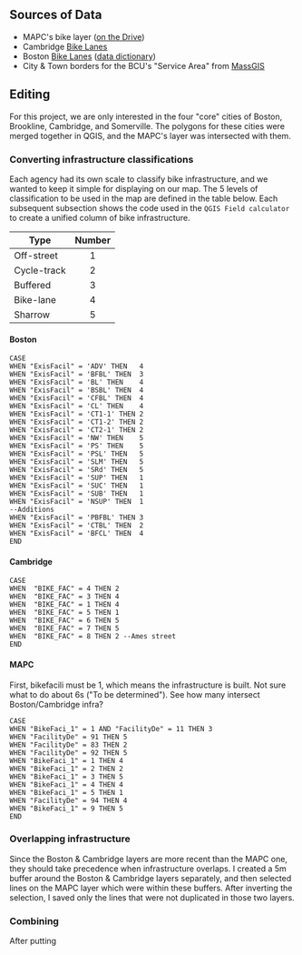 ## Sources of Data
 * MAPC's bike layer ([on the Drive](https://drive.google.com/open?id=0B-2KO4mJHLm4SDdpTWlROXBhRmM))
 * Cambridge [Bike Lanes](http://www.cambridgema.gov/gis/gisdatadictionary/recreation/recreation_bikefacilities.aspx)
 * Boston [Bike Lanes](http://bostonopendata.boston.opendata.arcgis.com/datasets/d02c9d2003af455fbc37f550cc53d3a4_0) ([data dictionary](https://drive.google.com/file/d/0B5xorwVOSRdXS3hCMERSUEFjVlk/view?usp=sharing))
 * City & Town borders for the BCU's "Service Area" from [MassGIS](http://www.mass.gov/anf/research-and-tech/it-serv-and-support/application-serv/office-of-geographic-information-massgis/datalayers/townsurvey.html)

## Editing
For this project, we are only interested in the four "core" cities of Boston, Brookline, Cambridge, and Somerville. The polygons for these cities were merged together in QGIS, and the MAPC's layer was intersected with them. 

### Converting infrastructure classifications  
Each agency had its own scale to classify bike infrastructure, and we wanted to keep it simple for displaying on our map. The 5 levels of classification to be used in the map are defined in the table below. Each subsequent subsection shows the code used in the `QGIS Field calculator` to create a unified column of bike infrastructure.

|Type       |Number|
|-----------|:----:|
|Off-street |     1|
|Cycle-track|     2|
|Buffered   |     3|
|Bike-lane  |     4|
|Sharrow    |     5|
#### Boston
```
CASE
WHEN "ExisFacil" = 'ADV' THEN	4
WHEN "ExisFacil" = 'BFBL' THEN	3
WHEN "ExisFacil" = 'BL' THEN	4
WHEN "ExisFacil" = 'BSBL' THEN	4
WHEN "ExisFacil" = 'CFBL' THEN	4
WHEN "ExisFacil" = 'CL' THEN	4
WHEN "ExisFacil" = 'CT1-1' THEN	2
WHEN "ExisFacil" = 'CT1-2' THEN	2
WHEN "ExisFacil" = 'CT2-1' THEN	2
WHEN "ExisFacil" = 'NW' THEN	5
WHEN "ExisFacil" = 'PS' THEN	5
WHEN "ExisFacil" = 'PSL' THEN	5
WHEN "ExisFacil" = 'SLM' THEN	5
WHEN "ExisFacil" = 'SRd' THEN	5
WHEN "ExisFacil" = 'SUP' THEN	1
WHEN "ExisFacil" = 'SUC' THEN	1
WHEN "ExisFacil" = 'SUB' THEN	1
WHEN "ExisFacil" = 'NSUP' THEN	1
--Additions
WHEN "ExisFacil" = 'PBFBL' THEN	3
WHEN "ExisFacil" = 'CTBL' THEN	2
WHEN "ExisFacil" = 'BFCL' THEN	4
END
```
#### Cambridge
```
CASE  
WHEN  "BIKE_FAC" = 4 THEN 2  
WHEN  "BIKE_FAC" = 3 THEN 4 
WHEN  "BIKE_FAC" = 1 THEN 4
WHEN  "BIKE_FAC" = 5 THEN 1
WHEN  "BIKE_FAC" = 6 THEN 5
WHEN  "BIKE_FAC" = 7 THEN 5
WHEN  "BIKE_FAC" = 8 THEN 2 --Ames street 
END
```
#### MAPC
First, bikefacili must be 1, which means the infrastructure is built. 
Not sure what to do about 6s ("To be determined"). See how many intersect Boston/Cambridge infra?
```
CASE
WHEN "BikeFaci_1" = 1 AND "FacilityDe" = 11 THEN 3
WHEN "FacilityDe" = 91 THEN 5
WHEN "FacilityDe" = 83 THEN 2
WHEN "FacilityDe" = 92 THEN 5
WHEN "BikeFaci_1" = 1 THEN 4
WHEN "BikeFaci_1" = 2 THEN 2
WHEN "BikeFaci_1" = 3 THEN 5
WHEN "BikeFaci_1" = 4 THEN 4
WHEN "BikeFaci_1" = 5 THEN 1
WHEN "FacilityDe" = 94 THEN 4
WHEN "BikeFaci_1" = 9 THEN 5
END

```
### Overlapping infrastructure
Since the Boston & Cambridge layers are more recent than the MAPC one, they should take precedence when infrastructure overlaps. I created a 5m buffer around the Boston & Cambridge layers separately, and then selected lines on the MAPC layer which were within these buffers. After inverting the selection, I saved only the lines that were not duplicated in those two layers.

### Combining
After putting 
